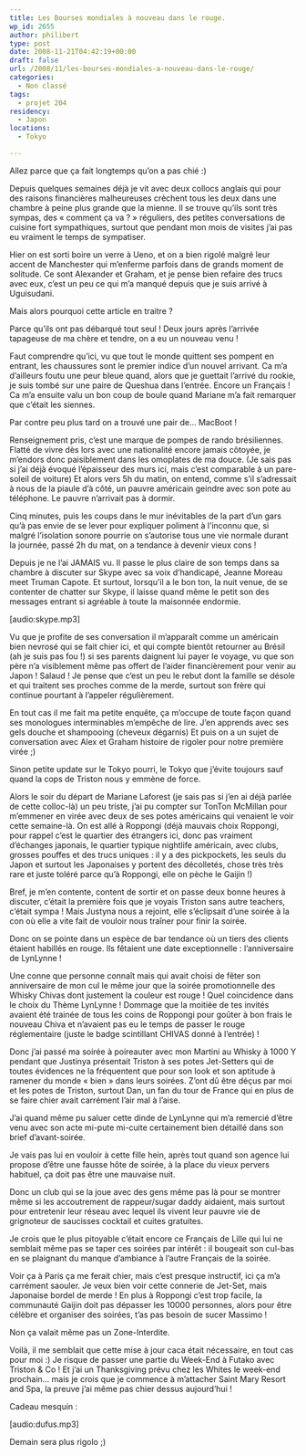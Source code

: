 ```yaml
---
title: Les Bourses mondiales à nouveau dans le rouge.
wp_id: 2655
author: philibert
type: post
date: 2008-11-21T04:42:19+00:00
draft: false
url: /2008/11/les-bourses-mondiales-a-nouveau-dans-le-rouge/
categories:
  - Non classé
tags:
  - projet 204
residency:
  - Japon
locations:
  - Tokyo

---
```

Allez parce que ça fait longtemps qu&rsquo;on a pas chié :)

Depuis quelques semaines déjà je vit avec deux collocs anglais qui pour des raisons financières malheureuses crèchent tous les deux dans une chambre à peine plus grande que la mienne. Il se trouve qu&rsquo;ils sont très sympas, des « comment ça va ? » réguliers, des petites conversations de cuisine fort sympathiques, surtout que pendant mon mois de visites j&rsquo;ai pas eu vraiment le temps de sympatiser.

Hier on est sorti boire un verre à Ueno, et on a bien rigolé malgré leur accent de Manchester qui m&rsquo;enferme parfois dans de grands moment de solitude. Ce sont Alexander et Graham, et je pense bien refaire des trucs avec eux, c&rsquo;est un peu ce qui m&rsquo;a manqué depuis que je suis arrivé à Uguisudani.

Mais alors pourquoi cette article en traitre ?

Parce qu&rsquo;ils ont pas débarqué tout seul ! Deux jours après l&rsquo;arrivée tapageuse de ma chère et tendre, on a eu un nouveau venu !
  
Faut comprendre qu&rsquo;ici, vu que tout le monde quittent ses pompent en entrant, les chaussures sont le premier indice d&rsquo;un nouvel arrivant. Ca m&rsquo;a d&rsquo;ailleurs foutu une peur bleue quand, alors que je guettait l&rsquo;arrivé du rookie, je suis tombé sur une paire de Queshua dans l&rsquo;entrée. Encore un Français ! Ca m&rsquo;a ensuite valu un bon coup de boule quand Mariane m&rsquo;a fait remarquer que c&rsquo;était les siennes.

Par contre peu plus tard on a trouvé une pair de&#8230; MacBoot !
  
Renseignement pris, c&rsquo;est une marque de pompes de rando brésiliennes. Flatté de vivre dès lors avec une nationalité encore jamais côtoyée, je m&rsquo;endors donc paisiblement dans les omoplates de ma douce. (Je sais pas si j&rsquo;ai déjà évoqué l&rsquo;épaisseur des murs ici, mais c&rsquo;est comparable à un pare-soleil de voiture) Et alors vers 5h du matin, on entend, comme s&rsquo;il s&rsquo;adressait à nous de la piaule d&rsquo;à côté, un pauvre américain geindre avec son pote au téléphone. Le pauvre n&rsquo;arrivait pas à dormir.
  
Cinq minutes, puis les coups dans le mur inévitables de la part d&rsquo;un gars qu&rsquo;à pas envie de se lever pour expliquer poliment à l&rsquo;inconnu que, si malgré l&rsquo;isolation sonore pourrie on s&rsquo;autorise tous une vie normale durant la journée, passé 2h du mat, on a tendance à devenir vieux cons !

Depuis je ne l&rsquo;ai JAMAIS vu. Il passe le plus claire de son temps dans sa chambre à discuter sur Skype avec sa voix d&rsquo;handicapé, Jeanne Moreau meet Truman Capote. Et surtout, lorsqu&rsquo;il a le bon ton, la nuit venue, de se contenter de chatter sur Skype, il laisse quand même le petit son des messages entrant si agréable à toute la maisonnée endormie.
  
[audio:skype.mp3]

Vu que je profite de ses conversation il m&rsquo;apparaît comme un américain bien nevrosé qui se fait chier ici, et qui compte bientôt retourner au Brésil (ah je suis pas fou !) si ses parents daignent lui payer le voyage, vu que son père n&rsquo;a visiblement même pas offert de l&rsquo;aider financièrement pour venir au Japon ! Salaud ! Je pense que c&rsquo;est un peu le rebut dont la famille se désole et qui traitent ses proches comme de la merde, surtout son frère qui continue pourtant à l&rsquo;appeler régulièrement.

En tout cas il me fait ma petite enquête, ça m&rsquo;occupe de toute façon quand ses monologues interminables m&#8217;empêche de lire. J&rsquo;en apprends avec ses gels douche et shampooing (cheveux dégarnis) Et puis on a un sujet de conversation avec Alex et Graham histoire de rigoler pour notre première virée ;)

Sinon petite update sur le Tokyo pourri, le Tokyo que j&rsquo;évite toujours sauf quand la cops de Triston nous y emmène de force.

Alors le soir du départ de Mariane Laforest (je sais pas si j&rsquo;en ai déjà parlée de cette colloc-là) un peu triste, j&rsquo;ai pu compter sur TonTon McMillan pour m&#8217;emmener en virée avec deux de ses potes américains qui venaient le voir cette semaine-là. On est allé à Roppongi (déjà mauvais choix Roppongi, pour rappel c&rsquo;est le quartier des étrangers ici, donc pas vraiment d&rsquo;échanges japonais, le quartier typique nightlife américain, avec clubs, grosses pouffes et des trucs uniques : il y a des pickpockets, les seuls du Japon et surtout les Japonaises y portent des décolletés, chose très très rare et juste toléré parce qu&rsquo;à Roppongi, elle on pèche le Gaijin !)

Bref, je m&rsquo;en contente, content de sortir et on passe deux bonne heures à discuter, c&rsquo;était la première fois que je voyais Triston sans autre teachers, c&rsquo;était sympa ! Mais Justyna nous a rejoint, elle s&rsquo;éclipsait d&rsquo;une soirée à la con où elle a vite fait de vouloir nous traîner pour finir la soirée.

Donc on se pointe dans un espèce de bar tendance où un tiers des clients étaient habillés en rouge. Ils fêtaient une date exceptionnelle : l&rsquo;anniversaire de LynLynne !

Une conne que personne connaît mais qui avait choisi de fêter son anniversaire de mon cul le même jour que la soirée promotionnelle des Whisky Chivas dont justement la couleur est rouge ! Quel coincidence dans le choix du Thème LynLynne ! Dommage que la moitiée de tes invités avaient été trainée de tous les coins de Roppongi pour goûter à bon frais le nouveau Chiva et n&rsquo;avaient pas eu le temps de passer le rouge réglementaire (juste le badge scintillant CHIVAS donné à l&rsquo;entrée) !

Donc j&rsquo;ai passé ma soirée à poireauter avec mon Martini au Whisky à 1000 Y pendant que Justinya présentait Triston à ses potes Jet-Setters qui de toutes évidences ne la fréquentent que pour son look et son aptitude à ramener du monde « bien » dans leurs soirées. Z&rsquo;ont dû être déçus par moi et les potes de Triston, surtout Dan, un fan du tour de France qui en plus de se faire chier avait carrément l&rsquo;air mal à l&rsquo;aise.
  
J&rsquo;ai quand même pu saluer cette dinde de LynLynne qui m&rsquo;a remercié d&rsquo;être venu avec son acte mi-pute mi-cuite certainement bien détaillé dans son brief d&rsquo;avant-soirée.
  
Je vais pas lui en vouloir à cette fille hein, après tout quand son agence lui propose d&rsquo;être une fausse hôte de soirée, à la place du vieux pervers habituel, ça doit pas être une mauvaise nuit.

Donc un club qui se la joue avec des gens même pas là pour se montrer même si les accoutrement de rappeur/sugar daddy aidaient, mais surtout pour entretenir leur réseau avec lequel ils vivent leur pauvre vie de grignoteur de saucisses cocktail et cuites gratuites.
  
Je crois que le plus pitoyable c&rsquo;était encore ce Français de Lille qui lui ne semblait même pas se taper ces soirées par intérêt : il bougeait son cul-bas en se plaignant du manque d&rsquo;ambiance à l&rsquo;autre Français de la soirée.

Voir ça à Paris ça me ferait chier, mais c&rsquo;est presque instructif, ici ça m&rsquo;a carrément saouler. Je veux bien voir cette connerie de Jet-Set, mais Japonaise bordel de merde ! En plus à Roppongi c&rsquo;est trop facile, la communauté Gaijin doit pas dépasser les 10000 personnes, alors pour être célèbre et organiser des soirées, t&rsquo;as pas besoin de sucer Massimo !
  
Non ça valait même pas un Zone-Interdite.

Voilà, il me semblait que cette mise à jour caca était nécessaire, en tout cas pour moi :) Je risque de passer une partie du Week-End à Futako avec Triston & Co ! Et j&rsquo;ai un Thanksgiving prévu chez les Whites le week-end prochain&#8230; mais je crois que je commence à m&rsquo;attacher Saint Mary Resort and Spa, la preuve j&rsquo;ai même pas chier dessus aujourd&rsquo;hui !

Cadeau mesquin :
  
[audio:dufus.mp3]

Demain sera plus rigolo ;)